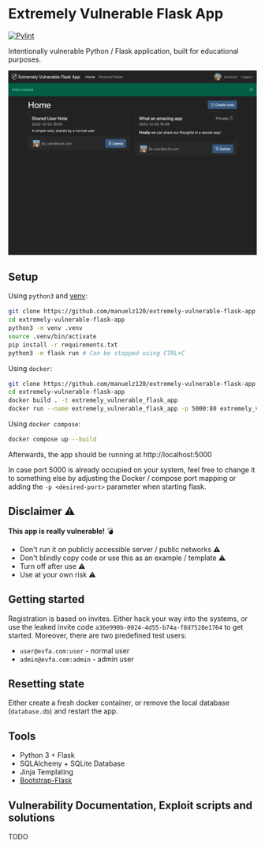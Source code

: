 # Extremely Vulnerable Flask App

[![Pylint](https://github.com/manuelz120/extremely-vulnerable-flask-app/actions/workflows/pylint.yml/badge.svg)](https://github.com/manuelz120/extremely-vulnerable-flask-app/actions/workflows/pylint.yml)

Intentionally vulnerable Python / Flask application, built for educational purposes.

<img src="./demo.png" alt="Demo Image" width="800" />

## Setup

Using `python3` and [venv](https://docs.python.org/3/library/venv.html):

```bash
git clone https://github.com/manuelz120/extremely-vulnerable-flask-app
cd extremely-vulnerable-flask-app
python3 -m venv .venv
source .venv/bin/activate
pip install -r requirements.txt
python3 -m flask run # Can be stopped using CTRL+C
```

Using `docker`:

```bash
git clone https://github.com/manuelz120/extremely-vulnerable-flask-app
cd extremely-vulnerable-flask-app
docker build . -t extremely_vulnerable_flask_app
docker run --name extremely_vulnerable_flask_app -p 5000:80 extremely_vulnerable_flask_app  # Can be stopped using CTRL+C or by running `docker kill extremely_vulnerable_flask_app`
```

Using `docker compose`:

```bash
docker compose up --build
```

Afterwards, the app should be running at http://localhost:5000

In case port 5000 is already occupied on your system, feel free to change it to something else by adjusting the Docker / compose port mapping or adding the `-p <desired-port>` parameter when starting flask.

## Disclaimer ⚠️

**This app is really vulnerable!** 💣

- Don't run it on publicly accessible server / public networks ⚠️
- Don't blindly copy code or use this as an example / template ⚠️
- Turn off after use ⚠️
- Use at your own risk ⚠️

## Getting started

Registration is based on invites. Either hack your way into the systems, or use the leaked invite code `a36e990b-0024-4d55-b74a-f8d7528e1764` to get started. Moreover, there are two predefined test users:

- `user@evfa.com:user` - normal user
- `admin@evfa.com:admin` - admin user

## Resetting state

Either create a fresh docker container, or remove the local database (`database.db`) and restart the app.

## Tools

- Python 3 + Flask
- SQLAlchemy + SQLite Database
- Jinja Templating
- [Bootstrap-Flask](https://bootstrap-flask.readthedocs.io/en/stable/)

## Vulnerability Documentation, Exploit scripts and solutions

TODO
